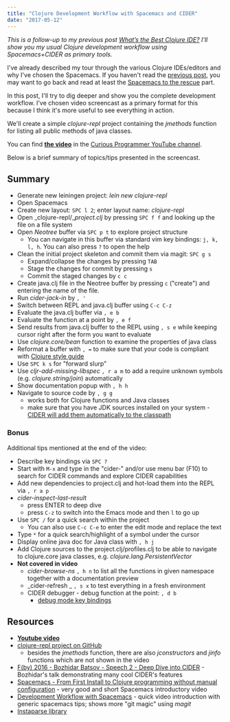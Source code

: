 ```yaml
---
title: "Clojure Development Workflow with Spacemacs and CIDER"
date: "2017-05-12"
---
```


_This is a follow-up to my previous post [What’s the Best Clojure IDE?](https://curiousprogrammer.net/2017/03/21/whats-the-best-clojure-ide/) I'll show you my usual Clojure development workflow using Spacemacs+CIDER as primary tools._

I've already described my tour through the various Clojure IDEs/editors and why I've chosen the Spacemacs. If you haven't read the [previous post](https://curiousprogrammer.net/2017/03/21/whats-the-best-clojure-ide/), you may want to go back and read at least the [Spacemacs to the rescue](https://curiousprogrammer.net/2017/03/21/whats-the-best-clojure-ide/#spacemacs-to-the-rescue) part.

In this post, I'll try to dig deeper and show you the complete development workflow. I've chosen video screencast as a primary format for this because I think it's more useful to see everything in action.

We'll create a simple _clojure-repl_ project containing the _jmethods_ function for listing all public methods of java classes.

You can find **[the video](https://www.youtube.com/watch?v=4ecC3jqHooc)** in the [Curious Programmer YouTube channel](https://www.youtube.com/channel/UCD_9SmDPrAe-sZAfSB9tjdg).

Below is a brief summary of topics/tips presented in the screencast.

## Summary

- Generate new leiningen project: _lein new clojure-repl_
- Open Spacemacs
- Create new layout: `SPC l 2`; enter layout name: _clojure-repl_
- Open _clojure-repl/__project.clj_ by pressing `SPC f f` and looking up the file on a file system
- Open _Neotree_ buffer via `SPC p t` to explore project structure
    - You can navigate in this buffer via standard vim key bindings: `j, k, l, h`. You can also press `?` to open the help
- Clean the initial project skeleton and commit them via magit: `SPC g s`
    - Expand/collapse the changes by pressing `TAB`
    - Stage the changes for commit by pressing `s`
    - Commit the staged changes by `c c`
- Create java.clj file in the Neotree buffer by pressing `c` ("create") and entering the name of the file.
- Run _cider-jack-in_ by `, '`
- Switch between REPL and java.clj buffer using `C-c C-z`
- Evaluate the java.clj buffer via `, e b`
- Evaluate the function at a point by `, e f`
- Send results from java.clj buffer to the REPL using `, s e` while keeping cursor right after the form you want to evaluate
- Use _clojure.core/bean_ function to examine the properties of java class
- Reformat a buffer with `, =` to make sure that your code is compliant with [Clojure style guide](https://github.com/bbatsov/clojure-style-guide)
- Use `SPC k s` for "forward slurp"
- Use _cljr-add-missing-libspec_ `, r a m` to add a require unknown symbols (e.g. _clojure.string/join_) automatically
- Show documentation popup with `, h h`
- Navigate to source code by `, g g`
    - works both for Clojure functions and Java classes
    - make sure that you have JDK sources installed on your system - [CIDER will add them automatically to the classpath](https://github.com/clojure-emacs/cider-nrepl/blob/master/src/cider/nrepl/middleware/util/java.clj#L47)

### Bonus

Additional tips mentioned at the end of the video:

- Describe key bindings via `SPC ?`
- Start with `M-x` and type in the "cider-" and/or use menu bar (F10) to search for CIDER commands and explore CIDER capabilities
- Add new dependencies to project.clj and hot-load them into the REPL via `, r a p`
- _cider-inspect-last-result_
    - press ENTER to deep dive
    - press `C-z` to switch into the Emacs mode and then `l` to go up
- Use `SPC /` for a quick search within the project
    - You can also use `C-c C-e` to enter the edit mode and replace the text
- Type `*` for a quick search/highlight of a symbol under the cursor
- Display online java doc for Java class with `, h j`
- Add Clojure sources to the project.clj/profiles.clj to be able to navigate to clojure.core java classes, e.g. _clojure.lang.PersistentVector_
- **Not covered in video**
    - _cider-browse-ns_ `, h n` to list all the functions in given namespace together with a documentation preview
    - _cider-refresh _ `, s x` to test everything in a fresh environment
    - CIDER debugger - debug function at the point: `, d b`
        - [debug mode key bindings](https://cider.readthedocs.io/en/latest/debugging/#keys)

## Resources

- **[Youtube video](https://www.youtube.com/watch?v=4ecC3jqHooc)**
- [clojure-repl project on GitHub](https://github.com/jumarko/clojure-repl/blob/master/src/clojure_repl/java.clj)
    - besides the _jmethods_ function, there are also _jconstructors_ and _jinfo_ functions which are not shown in the video
- [F(by) 2016 - Bozhidar Batsov - Speech 2 - Deep Dive into CIDER](https://www.youtube.com/watch?v=aYA4AAjLfT0) - Bozhidar's talk demonstrating many cool CIDER's features
- [Spacemacs - From First Install to Clojure programming without manual configuration](https://www.youtube.com/watch?v=Uuwg-069NYE) - very good and short Spacemacs introductory video
- [Development Workflow with Spacemacs](https://www.youtube.com/watch?v=k5X2Hb3tc2s) - quick video introduction with generic spacemacs tips; shows more "git magic" using _magit_
- [Instaparse library](https://github.com/Engelberg/instaparse)
